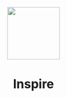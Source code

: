 <p align="center">
  <img src="http://www.vgroup.com/wp-content/uploads/2014/03/6699.gif" width="120"/>
</p>

<h1 align="center">Inspire</h1>
